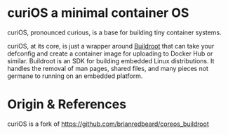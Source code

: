 # curiOS a minimal container OS

curiOS, pronounced curious, is a base for building tiny container systems.

curiOS, at its core, is just a wrapper around [Buildroot][0] that can take
your defconfig and create a container image for uploading to Docker Hub or
similar.  Buildroot is an SDK for building embedded Linux distributions.  It
handles the removal of man pages, shared files, and many pieces not germane
to running on an embedded platform.

# Origin & References

curiOS is a fork of https://github.com/brianredbeard/coreos_buildroot

[0]: https://buildroot.org
